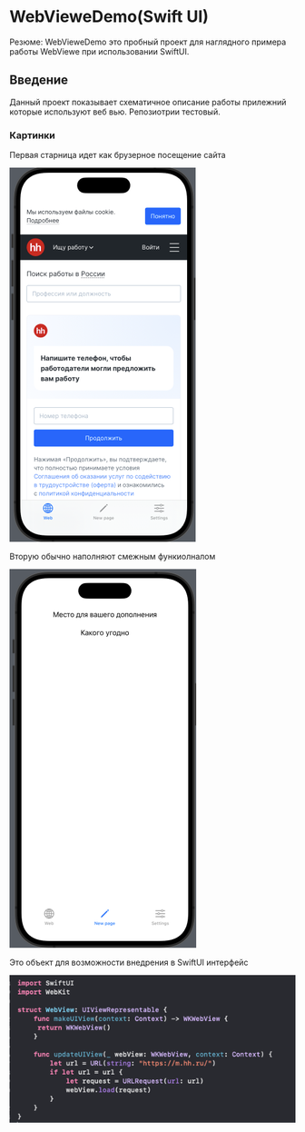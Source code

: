 # WebVieweDemo(Swift UI) 
Резюме: WebVieweDemo это пробный проект для наглядного примера работы WebViewe при использовании SwiftUI.

## Введение

Данный проект показывает схематичное описание работы прилежний которые используют веб вью.
Репозиотрии тестовый.

### Картинки

Первая старница идет как брузерное посещение сайта 

![Экран1](materials/Webview_scr1.png)

Вторую обычно наполняют смежным функиолналом

![Экран2](materials/Webview_scr2.png)

Это объект для возможности внедрения в SwiftUI интерфейс

![Код1](materials/Webview_code1.png)
